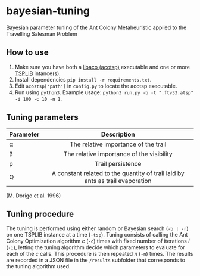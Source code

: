 # bayesian-tuning
Bayesian parameter tuning of the Ant Colony Metaheuristic applied to the Travelling Salesman Problem

## How to use
1. Make sure you have both a [libaco (acotsp)](https://github.com/emmyyin/libaco) executable and one or more [TSPLIB](http://comopt.ifi.uni-heidelberg.de/software/TSPLIB95/) intance(s).
2. Install dependencies `pip install -r requirements.txt`.
3. Edit `acostsp['path']` in `config.py` to locate the acotsp executable.
4. Run using `python3`. Example usage: `python3 run.py -b -t ".ftv33.atsp" -i 100 -c 10 -n 1`.

## Tuning parameters
| Parameter     | Description   |
| ------------- |:-------------:|
| α      | The relative importance of the trail          |
| β      | The relative importance of the visibility     |
| ρ      | Trail persistence                             |
| Q      | A constant related to the quantity of trail laid by ants as trail evaporation |

(M. Dorigo et al. 1996)

## Tuning procedure

The tuning is performed using either random or Bayesian search (`-b | -r`) on
one TSPLIB instance at a time (`-tsp`). Tuning consists of calling the
Ant Colony Optimization algorithm *c* (`-c`) times with fixed number of
iterations *i* (`-i`), letting the tuning algorithm decide which parameters to evaluate for each of the *c* calls. This procedure is then repeated *n* (`-n`)
times. The results are recorded in a JSON file in the `/results` subfolder that
corresponds to the tuning algorithm used.
